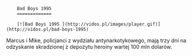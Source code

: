 
        Bad Boys 1995 
        =============
        
        [![Bad Boys 1995 ](http://vidos.pl/images/player.gif)](http://vidos.pl/bad-boys-1995)
        
        
 Marcus i Mike, policjanci z wydziału antynarkotykowego, mają trzy dni na odzyskanie skradzionej z depozytu heroiny wartej 100 mln dolarów.
    